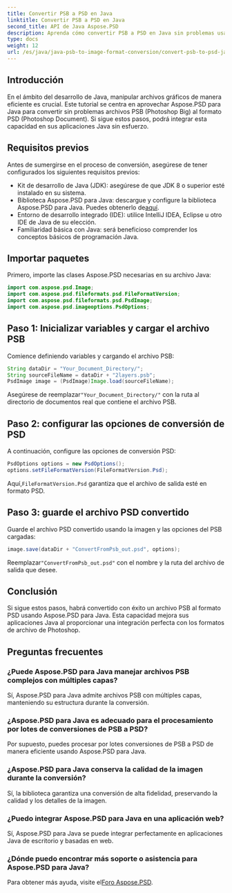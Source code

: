 ```yaml
---
title: Convertir PSB a PSD en Java
linktitle: Convertir PSB a PSD en Java
second_title: API de Java Aspose.PSD
description: Aprenda cómo convertir PSB a PSD en Java sin problemas usando Aspose.PSD, mejorando la administración de archivos gráficos en sus aplicaciones.
type: docs
weight: 12
url: /es/java/java-psb-to-image-format-conversion/convert-psb-to-psd-java/
---
```

## Introducción
En el ámbito del desarrollo de Java, manipular archivos gráficos de manera eficiente es crucial. Este tutorial se centra en aprovechar Aspose.PSD para Java para convertir sin problemas archivos PSB (Photoshop Big) al formato PSD (Photoshop Document). Si sigue estos pasos, podrá integrar esta capacidad en sus aplicaciones Java sin esfuerzo.
## Requisitos previos
Antes de sumergirse en el proceso de conversión, asegúrese de tener configurados los siguientes requisitos previos:
- Kit de desarrollo de Java (JDK): asegúrese de que JDK 8 o superior esté instalado en su sistema.
-  Biblioteca Aspose.PSD para Java: descargue y configure la biblioteca Aspose.PSD para Java. Puedes obtenerlo de[aquí](https://releases.aspose.com/psd/java/).
- Entorno de desarrollo integrado (IDE): utilice IntelliJ IDEA, Eclipse u otro IDE de Java de su elección.
- Familiaridad básica con Java: será beneficioso comprender los conceptos básicos de programación Java.
## Importar paquetes
Primero, importe las clases Aspose.PSD necesarias en su archivo Java:
```java
import com.aspose.psd.Image;
import com.aspose.psd.fileformats.psd.FileFormatVersion;
import com.aspose.psd.fileformats.psd.PsdImage;
import com.aspose.psd.imageoptions.PsdOptions;
```
## Paso 1: Inicializar variables y cargar el archivo PSB
Comience definiendo variables y cargando el archivo PSB:
```java
String dataDir = "Your_Document_Directory/";
String sourceFileName = dataDir + "2layers.psb";
PsdImage image = (PsdImage)Image.load(sourceFileName);
```
 Asegúrese de reemplazar`"Your_Document_Directory/"` con la ruta al directorio de documentos real que contiene el archivo PSB.
## Paso 2: configurar las opciones de conversión de PSD
A continuación, configure las opciones de conversión PSD:
```java
PsdOptions options = new PsdOptions();
options.setFileFormatVersion(FileFormatVersion.Psd);
```
 Aquí,`FileFormatVersion.Psd` garantiza que el archivo de salida esté en formato PSD.
## Paso 3: guarde el archivo PSD convertido
Guarde el archivo PSD convertido usando la imagen y las opciones del PSB cargadas:
```java
image.save(dataDir + "ConvertFromPsb_out.psd", options);
```
 Reemplazar`"ConvertFromPsb_out.psd"` con el nombre y la ruta del archivo de salida que desee.

## Conclusión
Si sigue estos pasos, habrá convertido con éxito un archivo PSB al formato PSD usando Aspose.PSD para Java. Esta capacidad mejora sus aplicaciones Java al proporcionar una integración perfecta con los formatos de archivo de Photoshop.
## Preguntas frecuentes
### ¿Puede Aspose.PSD para Java manejar archivos PSB complejos con múltiples capas?
Sí, Aspose.PSD para Java admite archivos PSB con múltiples capas, manteniendo su estructura durante la conversión.
### ¿Aspose.PSD para Java es adecuado para el procesamiento por lotes de conversiones de PSB a PSD?
Por supuesto, puedes procesar por lotes conversiones de PSB a PSD de manera eficiente usando Aspose.PSD para Java.
### ¿Aspose.PSD para Java conserva la calidad de la imagen durante la conversión?
Sí, la biblioteca garantiza una conversión de alta fidelidad, preservando la calidad y los detalles de la imagen.
### ¿Puedo integrar Aspose.PSD para Java en una aplicación web?
Sí, Aspose.PSD para Java se puede integrar perfectamente en aplicaciones Java de escritorio y basadas en web.
### ¿Dónde puedo encontrar más soporte o asistencia para Aspose.PSD para Java?
 Para obtener más ayuda, visite el[Foro Aspose.PSD](https://forum.aspose.com/c/psd/34).